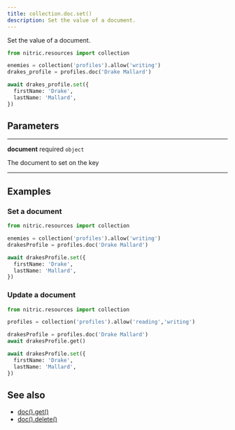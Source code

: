 ```yaml
---
title: collection.doc.set()
description: Set the value of a document.
---
```


Set the value of a document.

```python
from nitric.resources import collection

enemies = collection('profiles').allow('writing')
drakes_profile = profiles.doc('Drake Mallard')

await drakes_profile.set({
  firstName: 'Drake',
  lastName: 'Mallard',
})
```

## Parameters

---

**document** required `object`

The document to set on the key

---

## Examples

### Set a document

```python
from nitric.resources import collection

enemies = collection('profiles').allow('writing')
drakesProfile = profiles.doc('Drake Mallard')

await drakesProfile.set({
  firstName: 'Drake',
  lastName: 'Mallard',
})
```

### Update a document

```python
from nitric.resources import collection

profiles = collection('profiles').allow('reading','writing')

drakesProfile = profiles.doc('Drake Mallard')
await drakesProfile.get()

await drakesProfile.set({
  firstName: 'Drake',
  lastName: 'Mallard',
})
```

## See also

- [doc().get()](./collection-doc-get.md)
- [doc().delete()](./collection-doc-delete.md)
